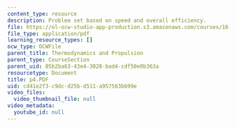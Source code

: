 ```yaml
---
content_type: resource
description: Problem set based on speed and overall efficiency.
file: https://ol-ocw-studio-app-production.s3.amazonaws.com/courses/16-01-unified-engineering-i-ii-iii-iv-fall-2005-spring-2006/cd41e2f3c9dcd25bd511a957563b699e_p4.PDF
file_type: application/pdf
learning_resource_types: []
ocw_type: OCWFile
parent_title: Thermodynamics and Propulsion
parent_type: CourseSection
parent_uid: 05b2ba63-43e4-3028-bad4-cdf50e0b363a
resourcetype: Document
title: p4.PDF
uid: cd41e2f3-c9dc-d25b-d511-a957563b699e
video_files:
  video_thumbnail_file: null
video_metadata:
  youtube_id: null
---
```

